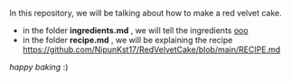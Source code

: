 In this repository, we will be talking about how to make a red velvet cake.

- in the folder **ingredients.md** , we will tell the ingredients [ooo](https://github.com/NipunKst17/RedVelvetCake/blob/main/INGREDIENTS.md)
- in the folder **recipe.md** , we will be explaining the recipe  https://github.com/NipunKst17/RedVelvetCake/blob/main/RECIPE.md 

*happy baking* :) 

